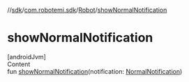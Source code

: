 //[sdk](../../../index.md)/[com.robotemi.sdk](../index.md)/[Robot](index.md)/[showNormalNotification](show-normal-notification.md)



# showNormalNotification  
[androidJvm]  
Content  
fun [showNormalNotification](show-normal-notification.md)(notification: [NormalNotification](../../com.robotemi.sdk.notification/-normal-notification/index.md))  



